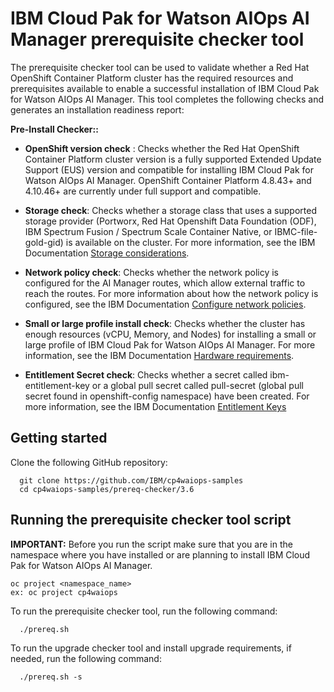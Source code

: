 <!-- # © Copyright IBM Corp. 2020, 2023 -->

# IBM Cloud Pak for Watson AIOps AI Manager prerequisite checker tool

The prerequisite checker tool can be used to validate whether a Red Hat OpenShift Container Platform cluster has the required resources and prerequisites available to enable a successful installation of IBM Cloud Pak for Watson AIOps AI Manager. This tool completes the following checks and generates an installation readiness report:

**Pre-Install Checker::**

- **OpenShift version check** : Checks whether the Red Hat OpenShift Container Platform cluster version is a fully supported Extended Update Support (EUS) version and compatible for installing IBM Cloud Pak for Watson AIOps AI Manager. OpenShift Container Platform 4.8.43+ and 4.10.46+ are currently under full support and compatible.

- **Storage check**: Checks whether a storage class that uses a supported storage provider (Portworx, Red Hat Openshift Data Foundation (ODF), IBM Spectrum Fusion / Spectrum Scale Container Native, or IBMC-file-gold-gid) is available on the cluster. For more information, see the IBM Documentation [Storage considerations](https://ibm.biz/storage_consideration_360).

- **Network policy check**: Checks whether the network policy is configured for the AI Manager routes, which allow external traffic to reach the routes. For more information about how the network policy is configured, see the IBM Documentation [Configure network policies](https://ibm.biz/aiops_netpolicy_360).

- **Small or large profile install check**: Checks whether the cluster has enough resources (vCPU, Memory, and Nodes) for installing a small or large profile of IBM Cloud Pak for Watson AIOps AI Manager. For more information, see the IBM Documentation [Hardware requirements](https://ibm.biz/aiops_hardware_360).

- **Entitlement Secret check**: Checks whether a secret called ibm-entitlement-key or a global pull secret called pull-secret (global pull secret found in openshift-config namespace) have been created. For more information, see the IBM Documentation [Entitlement Keys](https://ibm.biz/entitlement_keys_360)

## Getting started

Clone the following GitHub repository:

```
  git clone https://github.com/IBM/cp4waiops-samples
  cd cp4waiops-samples/prereq-checker/3.6
```

## Running the prerequisite checker tool script

**IMPORTANT:** Before you run the script make sure that you are in the namespace where you have installed or are planning to install IBM Cloud Pak for Watson AIOps AI Manager.
```
oc project <namespace_name>
ex: oc project cp4waiops
```

To run the prerequisite checker tool, run the following command:
```
  ./prereq.sh
```

To run the upgrade checker tool and install upgrade requirements, if needed, run the following command:
```
  ./prereq.sh -s
```
